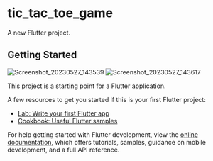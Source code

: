 # tic_tac_toe_game

A new Flutter project.

## Getting Started
![Screenshot_20230527_143539](https://github.com/Kawsar07/tic_tac_toe_game/assets/59552845/519b7ce7-d3e0-4834-ba4a-e369627be6f5)
![Screenshot_20230527_143617](https://github.com/Kawsar07/tic_tac_toe_game/assets/59552845/5020bfab-b78d-405a-b884-ffc66ebef90d)

This project is a starting point for a Flutter application.

A few resources to get you started if this is your first Flutter project:

- [Lab: Write your first Flutter app](https://docs.flutter.dev/get-started/codelab)
- [Cookbook: Useful Flutter samples](https://docs.flutter.dev/cookbook)

For help getting started with Flutter development, view the
[online documentation](https://docs.flutter.dev/), which offers tutorials,
samples, guidance on mobile development, and a full API reference.

